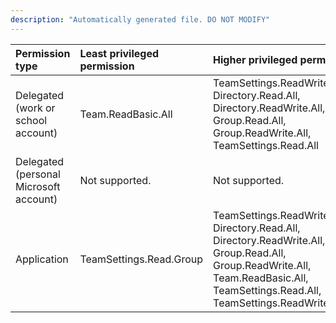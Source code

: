 ```yaml
---
description: "Automatically generated file. DO NOT MODIFY"
---
```


|Permission type|Least privileged permission|Higher privileged permissions|
|:---|:---|:---|
|Delegated (work or school account)|Team.ReadBasic.All|TeamSettings.ReadWrite.All, Directory.Read.All, Directory.ReadWrite.All, Group.Read.All, Group.ReadWrite.All, TeamSettings.Read.All|
|Delegated (personal Microsoft account)|Not supported.|Not supported.|
|Application|TeamSettings.Read.Group|TeamSettings.ReadWrite.Group, Directory.Read.All, Directory.ReadWrite.All, Group.Read.All, Group.ReadWrite.All, Team.ReadBasic.All, TeamSettings.Read.All, TeamSettings.ReadWrite.All|

